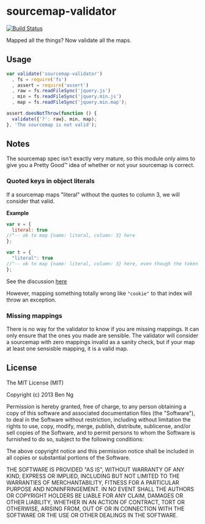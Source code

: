 sourcemap-validator
===================

[![Build Status](https://travis-ci.org/ben-ng/sourcemap-validator.png)](https://travis-ci.org/ben-ng/sourcemap-validator)

Mapped all the things? Now validate all the maps.

## Usage

```js
var validate('sourcemap-validator')
  , fs = require('fs')
  , assert = require('assert')
  , raw = fs.readFileSync('jquery.js')
  , min = fs.readFileSync('jquery.min.js')
  , map = fs.readFileSync('jquery.min.map');

assert.doesNotThrow(function () {
  validate({'?': raw}, min, map);
}, 'The sourcemap is not valid');
```

## Notes

The sourcemap spec isn't exactly very mature, so this module only aims to give you a Pretty Good™ idea of whether or not your sourcemap is correct.

### Quoted keys in object literals

If a sourcemap maps "literal" without the quotes to column 3, we will consider that valid.

**Example**
```js
var v = {
  literal: true
//^-- ok to map {name: literal, column: 3} here
};

var t = {
  "literal": true
//^-- ok to map {name: literal, column: 3} here, even though the token actually appears in column 4
};
```

See the discussion [here](https://github.com/mishoo/UglifyJS2/pull/303#issuecomment-27628362)

However, mapping something totally wrong like `"cookie"` to that index will throw an exception.

### Missing mappings

There is no way for the validator to know if you are missing mappings. It can only ensure that the ones you made are sensible. The validator will consider a sourcemap with zero mappings invalid as a sanity check, but if your map at least one sensisble mapping, it is a valid map.

## License
The MIT License (MIT)

Copyright (c) 2013 Ben Ng

Permission is hereby granted, free of charge, to any person obtaining a copy of this software and associated documentation files (the "Software"), to deal in the Software without restriction, including without limitation the rights to use, copy, modify, merge, publish, distribute, sublicense, and/or sell copies of the Software, and to permit persons to whom the Software is furnished to do so, subject to the following conditions:

The above copyright notice and this permission notice shall be included in all copies or substantial portions of the Software.

THE SOFTWARE IS PROVIDED "AS IS", WITHOUT WARRANTY OF ANY KIND, EXPRESS OR IMPLIED, INCLUDING BUT NOT LIMITED TO THE WARRANTIES OF MERCHANTABILITY, FITNESS FOR A PARTICULAR PURPOSE AND NONINFRINGEMENT. IN NO EVENT SHALL THE AUTHORS OR COPYRIGHT HOLDERS BE LIABLE FOR ANY CLAIM, DAMAGES OR OTHER LIABILITY, WHETHER IN AN ACTION OF CONTRACT, TORT OR OTHERWISE, ARISING FROM, OUT OF OR IN CONNECTION WITH THE SOFTWARE OR THE USE OR OTHER DEALINGS IN THE SOFTWARE.


